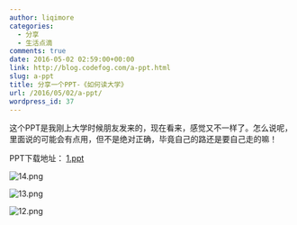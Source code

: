 ```yaml
---
author: liqimore
categories:
  - 分享
  - 生活点滴
comments: true
date: 2016-05-02 02:59:00+00:00
link: http://blog.codefog.com/a-ppt.html
slug: a-ppt
title: 分享一个PPT-《如何读大学》
url: /2016/05/02/a-ppt/
wordpress_id: 37
---
```



这个PPT是我刚上大学时候朋友发来的，现在看来，感觉又不一样了。怎么说呢，里面说的可能会有点用，但不是绝对正确，毕竟自己的路还是要自己走的嘛！




PPT下载地址： [1.ppt](http://old.timelovelife.com/usr/uploads/2016/05/3080659411.ppt)  

![14.png](http://old.timelovelife.com/usr/uploads/2016/05/3136320737.png)




![13.png](http://old.timelovelife.com/usr/uploads/2016/05/2862796597.png)  

![12.png](http://old.timelovelife.com/usr/uploads/2016/05/2984381545.png)


